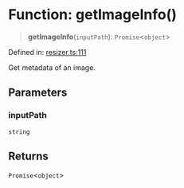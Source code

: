 # Function: getImageInfo()

> **getImageInfo**(`inputPath`): `Promise`\<`object`\>

Defined in: [resizer.ts:111](https://github.com/The-Node-Forge/image-resizer-cli/blob/ac1137c1cc2297506a4fb919c37bb6c278f4c1be/src/resizer.ts#L111)

Get metadata of an image.

## Parameters

### inputPath

`string`

## Returns

`Promise`\<`object`\>
